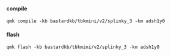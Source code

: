 #### compile
```shell
qmk compile -kb bastardkb/tbkmini/v2/splinky_3 -km adsh1y0
```

#### flash
```shell
qmk flash -kb bastardkb/tbkmini/v2/splinky_3 -km adsh1y0
```
